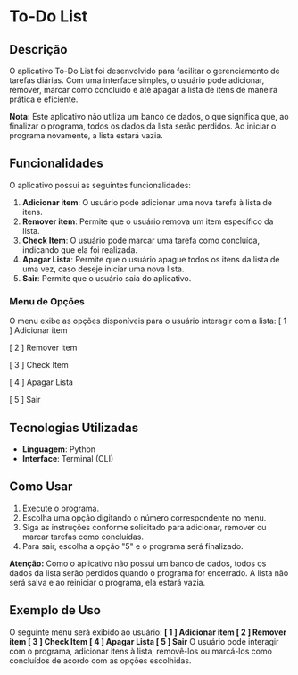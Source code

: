 # To-Do List

## Descrição

O aplicativo To-Do List foi desenvolvido para facilitar o gerenciamento de tarefas diárias. Com uma interface simples, o usuário pode adicionar, remover, marcar como concluído e até apagar a lista de itens de maneira prática e eficiente.

**Nota:** Este aplicativo não utiliza um banco de dados, o que significa que, ao finalizar o programa, todos os dados da lista serão perdidos. Ao iniciar o programa novamente, a lista estará vazia.

## Funcionalidades

O aplicativo possui as seguintes funcionalidades:

1. **Adicionar item**: O usuário pode adicionar uma nova tarefa à lista de itens.
2. **Remover item**: Permite que o usuário remova um item específico da lista.
3. **Check Item**: O usuário pode marcar uma tarefa como concluída, indicando que ela foi realizada.
4. **Apagar Lista**: Permite que o usuário apague todos os itens da lista de uma vez, caso deseje iniciar uma nova lista.
5. **Sair**: Permite que o usuário saia do aplicativo.

### Menu de Opções

O menu exibe as opções disponíveis para o usuário interagir com a lista:
[ 1 ] Adicionar item

[ 2 ] Remover item

[ 3 ] Check Item

[ 4 ] Apagar Lista

[ 5 ] Sair

## Tecnologias Utilizadas

- **Linguagem**: Python
- **Interface**: Terminal (CLI)

## Como Usar

1. Execute o programa.
2. Escolha uma opção digitando o número correspondente no menu.
3. Siga as instruções conforme solicitado para adicionar, remover ou marcar tarefas como concluídas.
4. Para sair, escolha a opção "5" e o programa será finalizado.

**Atenção:** Como o aplicativo não possui um banco de dados, todos os dados da lista serão perdidos quando o programa for encerrado. A lista não será salva e ao reiniciar o programa, ela estará vazia.

## Exemplo de Uso

O seguinte menu será exibido ao usuário:
**[ 1 ] Adicionar item
[ 2 ] Remover item
[ 3 ] Check Item
[ 4 ] Apagar Lista
[ 5 ] Sair**
O usuário pode interagir com o programa, adicionar itens à lista, removê-los ou marcá-los como concluídos de acordo com as opções escolhidas.

